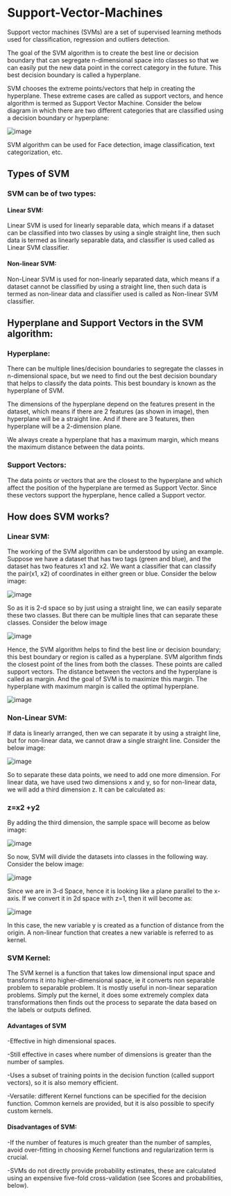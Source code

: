 # Support-Vector-Machines

Support vector machines (SVMs) are a set of supervised learning methods used for classification, regression and outliers detection.

The goal of the SVM algorithm is to create the best line or decision boundary that can segregate n-dimensional space into classes so that we can easily put the new data point in the correct category in the future. This best decision boundary is called a hyperplane.

SVM chooses the extreme points/vectors that help in creating the hyperplane. These extreme cases are called as support vectors, and hence algorithm is termed as Support Vector Machine. Consider the below diagram in which there are two different categories that are classified using a decision boundary or hyperplane:

![image](https://user-images.githubusercontent.com/109084435/198834388-8ff422b8-3f51-4ceb-bdc3-c3c097667221.png)

SVM algorithm can be used for Face detection, image classification, text categorization, etc.

## Types of SVM

### SVM can be of two types:

#### Linear SVM:

Linear SVM is used for linearly separable data, which means if a dataset can be classified into two classes by using a single straight line, then such data is termed as linearly separable data, and classifier is used called as Linear SVM classifier.

#### Non-linear SVM:

Non-Linear SVM is used for non-linearly separated data, which means if a dataset cannot be classified by using a straight line, then such data is termed as non-linear data and classifier used is called as Non-linear SVM classifier.

## Hyperplane and Support Vectors in the SVM algorithm:

### Hyperplane: 

There can be multiple lines/decision boundaries to segregate the classes in n-dimensional space, but we need to find out the best decision boundary that helps to classify the data points. This best boundary is known as the hyperplane of SVM.

The dimensions of the hyperplane depend on the features present in the dataset, which means if there are 2 features (as shown in image), then hyperplane will be a straight line. And if there are 3 features, then hyperplane will be a 2-dimension plane.

We always create a hyperplane that has a maximum margin, which means the maximum distance between the data points.

### Support Vectors:

The data points or vectors that are the closest to the hyperplane and which affect the position of the hyperplane are termed as Support Vector. Since these vectors support the hyperplane, hence called a Support vector.

## How does SVM works?

### Linear SVM:

The working of the SVM algorithm can be understood by using an example. Suppose we have a dataset that has two tags (green and blue), and the dataset has two features x1 and x2. We want a classifier that can classify the pair(x1, x2) of coordinates in either green or blue. Consider the below image:

![image](https://user-images.githubusercontent.com/109084435/198834634-a6cdefcf-cd44-46b3-bef0-c5b39bdfa816.png)

So as it is 2-d space so by just using a straight line, we can easily separate these two classes. But there can be multiple lines that can separate these classes. Consider the below image

![image](https://user-images.githubusercontent.com/109084435/198834655-9f2f2ae9-fe24-480a-a673-9f36cbed3d22.png)

Hence, the SVM algorithm helps to find the best line or decision boundary; this best boundary or region is called as a hyperplane. SVM algorithm finds the closest point of the lines from both the classes. These points are called support vectors. The distance between the vectors and the hyperplane is called as margin. And the goal of SVM is to maximize this margin. The hyperplane with maximum margin is called the optimal hyperplane.

![image](https://user-images.githubusercontent.com/109084435/198834683-fa0e8a82-8887-40d5-a45f-f7206e25e9a2.png)

### Non-Linear SVM:

If data is linearly arranged, then we can separate it by using a straight line, but for non-linear data, we cannot draw a single straight line. Consider the below image:

![image](https://user-images.githubusercontent.com/109084435/198834714-7ef4ea7d-505f-40b3-bb82-70d9c030dc1d.png)

So to separate these data points, we need to add one more dimension. For linear data, we have used two dimensions x and y, so for non-linear data, we will add a third dimension z. It can be calculated as:

### z=x2 +y2

By adding the third dimension, the sample space will become as below image:

![image](https://user-images.githubusercontent.com/109084435/198834758-e1bc825c-8da9-4798-89fb-dd9be9129a85.png)

So now, SVM will divide the datasets into classes in the following way. Consider the below image:

![image](https://user-images.githubusercontent.com/109084435/198834796-5aea6734-284d-4c28-bcde-7c3756d58ab2.png)

Since we are in 3-d Space, hence it is looking like a plane parallel to the x-axis. If we convert it in 2d space with z=1, then it will become as:

![image](https://user-images.githubusercontent.com/109084435/198834816-f8c5cd00-f6a8-4243-8db3-202d5da45d92.png)

In this case, the new variable y is created as a function of distance from the origin. A non-linear function that creates a new variable is referred to as kernel.

### SVM Kernel:

The SVM kernel is a function that takes low dimensional input space and transforms it into higher-dimensional space, ie it converts non separable problem to separable problem. It is mostly useful in non-linear separation problems. Simply put the kernel, it does some extremely complex data transformations then finds out the process to separate the data based on the labels or outputs defined.

#### Advantages of SVM

-Effective in high dimensional spaces.

-Still effective in cases where number of dimensions is greater than the number of samples.

-Uses a subset of training points in the decision function (called support vectors), so it is also memory efficient.

-Versatile: different Kernel functions can be specified for the decision function. Common kernels are provided, but it is also possible to specify custom kernels.

#### Disadvantages of SVM:

-If the number of features is much greater than the number of samples, avoid over-fitting in choosing Kernel functions and regularization term is crucial.

-SVMs do not directly provide probability estimates, these are calculated using an expensive five-fold cross-validation (see Scores and probabilities, below).
